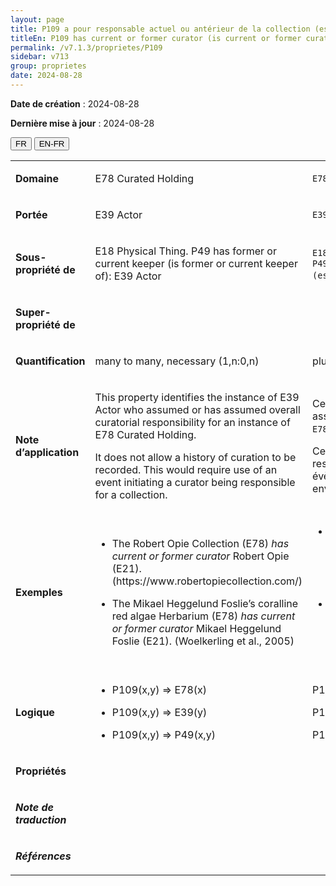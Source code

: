 ```yaml
---
layout: page
title: P109 a pour responsable actuel ou antérieur de la collection (est responsable actuel ou antérieur de la collection)
titleEn: P109 has current or former curator (is current or former curator of) - a pour responsable actuel ou antérieur de la collection (est responsable actuel ou antérieur de la collection)
permalink: /v7.1.3/proprietes/P109
sidebar: v713
group: proprietes
date: 2024-08-28
---
```


**Date de création** : 2024-08-28

**Dernière mise à jour** : 2024-08-28

<div class="lang-buttons">
 <button id="fr" class="activate">FR</button>
 <button id="en-fr">EN-FR</button>
</div>

<table>
<tbody>
<tr>
<td><p><strong>Domaine</strong></p></td>
<td class="en">
<p>E78 Curated Holding</p>
</td>
<td>
<p><code class="language-plaintext highlighter-rouge">E78_Collection</code></p>
</td>
</tr>
<tr>
<td><p><strong>Portée</strong></p></td>
<td class="en">
<p>E39 Actor</p>
</td>
<td>
<p><code class="language-plaintext highlighter-rouge">E39_Actant</code></p>
</td>
</tr>
<tr>
<td><p><strong>Sous-propriété de</strong></p></td>
<td class="en">
<p>E18 Physical Thing. P49 has former or current keeper (is former or current keeper of): E39 Actor</p>
</td>
<td>
<p><code class="language-plaintext highlighter-rouge">E18_Chose_matérielle</code>. <code class="language-plaintext highlighter-rouge">P49_a_pour_actant_détenteur_actuel_ou_antérieur (est_l’actant_détenteur_actuel_ou_antérieur_de)</code> : <code class="language-plaintext highlighter-rouge">E39_Actant</code>  </p>
</td>
</tr>
<tr>
<td><p><strong>Super-propriété de</strong></p></td>
<td class="en">
</td>
<td>
</td>
</tr>
<tr>
<td><p><strong>Quantification</strong></p></td>
<td class="en">
<p>many to many, necessary (1,n:0,n)</p>
</td>
<td>
<p>plusieurs à plusieurs, nécessaire (1,n:0,n)</p>
</td>
</tr>
<tr>
<td><p><strong>Note d’application</strong></p></td>
<td class="en">
<p>This property identifies the instance of E39 Actor who assumed or has assumed overall curatorial responsibility for an instance of E78 Curated Holding.</p>
<p>It does not allow a history of curation to be recorded. This would require use of an event initiating a curator being responsible for a collection.</p>
</td>
<td>
<p>Cette propriété identifie l'instance de <code class="language-plaintext highlighter-rouge">E39_Actant</code> qui a assumé ou assume la responsabilité curatoriale d'une instance de <code class="language-plaintext highlighter-rouge">E78_Collection</code>.</p>
<p>Cette propriété ne permet pas d'enregistrer l'historique de la responsabilité curatoriale. Ce cas nécessite la présence d'un évènement qui marque le début de la responsabilité d’une personne envers une collection.</p>
</td>
</tr>
<tr>
<td><p><strong>Exemples</strong></p></td>
<td class="en">
<ul>
<li><p>The Robert Opie Collection (E78) <em>has current or former curator </em>Robert Opie (E21). (https://www.robertopiecollection.com/)</p>
</li>
<li><p>The Mikael Heggelund Foslie’s coralline red algae Herbarium (E78) <em>has current or former curator </em>Mikael Heggelund Foslie (E21). (Woelkerling et al., 2005)<strong></strong></p>
</li>
</ul>
</td>
<td>
<ul>
<li><p>La collection Robert Opie (<code class="language-plaintext highlighter-rouge">E78_Collection</code>) a pour responsable actuel ou antérieur de la collection (<code class="language-plaintext highlighter-rouge">P109_a_pour_responsable_actuel_ou_antérieur_de_la_collection</code>) Robert Opie (<code class="language-plaintext highlighter-rouge">E21_Personne</code>) (https://www.robertopiecollection.com/)</p>
</li>
<li><p>L'herbier d'algues rouges coralliennes de Mikæl Heggelund Foslie (<code class="language-plaintext highlighter-rouge">E78_Collection</code>) a pour responsable actuel ou antérieur de la collection (<code class="language-plaintext highlighter-rouge">P109_a_pour_responsable_actuel_ou_antérieur_de_la_collection</code>) Mikæl Heggelund Foslie (<code class="language-plaintext highlighter-rouge">E21_Personne</code>) (Wœlkerling & al, 2005)</p>
</li>
</ul>
</td>
</tr>
<tr>
<td><p><strong>Logique</strong></p></td>
<td class="en">
<ul>
<li><p>P109(x,y) ⇒ E78(x)</p>
</li>
<li><p>P109(x,y) ⇒ E39(y) </p>
</li>
<li><p>P109(x,y) ⇒ P49(x,y)</p>
</li>
</ul>
</td>
<td>
<p>P109(x,y) ⇒ E78(x)</p>
<p>P109(x,y) ⇒ E39(y) </p>
<p>P109(x,y) ⇒ P49(x,y)</p>
</td>
</tr>
<tr>
<td><p><strong>Propriétés</strong></p></td>
<td class="en">
</td>
<td>
</td>
</tr>
<tr>
<td><p><strong><em>Note de traduction</em></strong></p></td>
<td colspan="2">
</td>
</tr>
<tr>
<td><p><strong><em>Références</em></strong></p></td>
<td colspan="2">
<p><em></em></p>
</td>
</tr>
</tbody>
</table>
